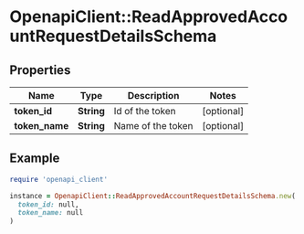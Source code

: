 # OpenapiClient::ReadApprovedAccountRequestDetailsSchema

## Properties

| Name | Type | Description | Notes |
| ---- | ---- | ----------- | ----- |
| **token_id** | **String** | Id of the token | [optional] |
| **token_name** | **String** | Name of the token | [optional] |

## Example

```ruby
require 'openapi_client'

instance = OpenapiClient::ReadApprovedAccountRequestDetailsSchema.new(
  token_id: null,
  token_name: null
)
```


